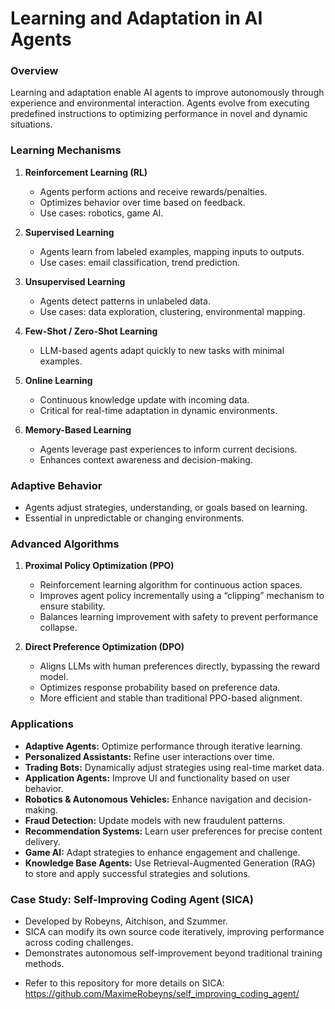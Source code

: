 # **Learning and Adaptation in AI Agents**

### **Overview**

Learning and adaptation enable AI agents to improve autonomously through experience and environmental interaction. Agents evolve from executing predefined instructions to optimizing performance in novel and dynamic situations.

### **Learning Mechanisms**

1. **Reinforcement Learning (RL)**

   * Agents perform actions and receive rewards/penalties.
   * Optimizes behavior over time based on feedback.
   * Use cases: robotics, game AI.

2. **Supervised Learning**

   * Agents learn from labeled examples, mapping inputs to outputs.
   * Use cases: email classification, trend prediction.

3. **Unsupervised Learning**

   * Agents detect patterns in unlabeled data.
   * Use cases: data exploration, clustering, environmental mapping.

4. **Few-Shot / Zero-Shot Learning**

   * LLM-based agents adapt quickly to new tasks with minimal examples.

5. **Online Learning**

   * Continuous knowledge update with incoming data.
   * Critical for real-time adaptation in dynamic environments.

6. **Memory-Based Learning**

   * Agents leverage past experiences to inform current decisions.
   * Enhances context awareness and decision-making.

### **Adaptive Behavior**

* Agents adjust strategies, understanding, or goals based on learning.
* Essential in unpredictable or changing environments.

### **Advanced Algorithms**

1. **Proximal Policy Optimization (PPO)**

   * Reinforcement learning algorithm for continuous action spaces.
   * Improves agent policy incrementally using a “clipping” mechanism to ensure stability.
   * Balances learning improvement with safety to prevent performance collapse.

2. **Direct Preference Optimization (DPO)**

   * Aligns LLMs with human preferences directly, bypassing the reward model.
   * Optimizes response probability based on preference data.
   * More efficient and stable than traditional PPO-based alignment.

### **Applications**

* **Adaptive Agents:** Optimize performance through iterative learning.
* **Personalized Assistants:** Refine user interactions over time.
* **Trading Bots:** Dynamically adjust strategies using real-time market data.
* **Application Agents:** Improve UI and functionality based on user behavior.
* **Robotics & Autonomous Vehicles:** Enhance navigation and decision-making.
* **Fraud Detection:** Update models with new fraudulent patterns.
* **Recommendation Systems:** Learn user preferences for precise content delivery.
* **Game AI:** Adapt strategies to enhance engagement and challenge.
* **Knowledge Base Agents:** Use Retrieval-Augmented Generation (RAG) to store and apply successful strategies and solutions.

### **Case Study: Self-Improving Coding Agent (SICA)**

* Developed by Robeyns, Aitchison, and Szummer.
* SICA can modify its own source code iteratively, improving performance across coding challenges.
* Demonstrates autonomous self-improvement beyond traditional training methods.

- Refer to this repository for more details on SICA: https://github.com/MaximeRobeyns/self_improving_coding_agent/